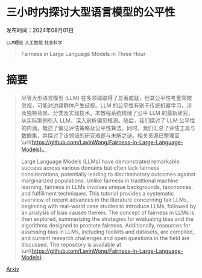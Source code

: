 # 三小时内探讨大型语言模型的公平性

发布时间：2024年08月01日

`LLM理论` `人工智能` `社会科学`

> Fairness in Large Language Models in Three Hour

# 摘要

> 尽管大型语言模型 (LLM) 在多领域取得了显著成就，但其公平性考量常被忽视，可能对边缘群体产生歧视。LLM 的公平性有别于传统机器学习，涉及独特背景、分类及实现技术。本教程系统梳理了公平 LLM 的最新研究，从实际案例引入 LLM，深入剖析偏见根源。随后，我们探讨了 LLM 公平性的内涵，概述了偏见评估策略及公平性算法。同时，我们汇总了评估工具与数据集，并探讨了该领域的研究难题与未解之谜。相关资源已整理至 \url{https://github.com/LavinWong/Fairness-in-Large-Language-Models}。

> Large Language Models (LLMs) have demonstrated remarkable success across various domains but often lack fairness considerations, potentially leading to discriminatory outcomes against marginalized populations. Unlike fairness in traditional machine learning, fairness in LLMs involves unique backgrounds, taxonomies, and fulfillment techniques. This tutorial provides a systematic overview of recent advances in the literature concerning fair LLMs, beginning with real-world case studies to introduce LLMs, followed by an analysis of bias causes therein. The concept of fairness in LLMs is then explored, summarizing the strategies for evaluating bias and the algorithms designed to promote fairness. Additionally, resources for assessing bias in LLMs, including toolkits and datasets, are compiled, and current research challenges and open questions in the field are discussed. The repository is available at \url{https://github.com/LavinWong/Fairness-in-Large-Language-Models}.

[Arxiv](https://arxiv.org/abs/2408.00992)